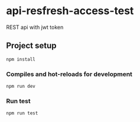 # api-resfresh-access-test
REST api with jwt token

## Project setup
```
npm install
```

### Compiles and hot-reloads for development
```
npm run dev
```

### Run test
```
npm run test
